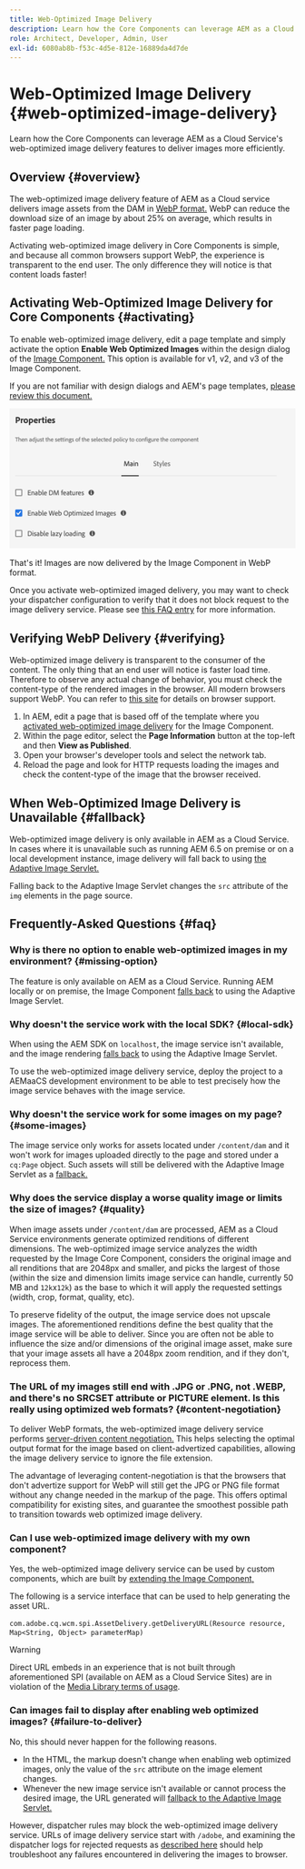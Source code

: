 ```yaml
---
title: Web-Optimized Image Delivery
description: Learn how the Core Components can leverage AEM as a Cloud Service's web-optimized image delivery features to deliver images more efficiently.
role: Architect, Developer, Admin, User
exl-id: 6080ab8b-f53c-4d5e-812e-16889da4d7de
---
```

# Web-Optimized Image Delivery {#web-optimized-image-delivery}

Learn how the Core Components can leverage AEM as a Cloud Service's web-optimized image delivery features to deliver images more efficiently.

## Overview {#overview}

The web-optimized image delivery feature of AEM as a Cloud service delivers image assets from the DAM in [WebP format.](https://developers.google.com/speed/webp) WebP can reduce the download size of an image by about 25% on average, which results in faster page loading.

Activating web-optimized image delivery in Core Components is simple, and because all common browsers support WebP, the experience is transparent to the end user. The only difference they will notice is that content loads faster!

## Activating Web-Optimized Image Delivery for Core Components {#activating}

To enable web-optimized image delivery, edit a page template and simply activate the option **Enable Web Optimized Images** within the design dialog of the [Image Component.](/help/components/image.md#design-dialog) This option is available for v1, v2, and v3 of the Image Component.

If you are not familiar with design dialogs and AEM's page templates, [please review this document.](/help/get-started/authoring.md#pre-configuring-core-components)

![Enabling web-optimized image delivery in the design dialog](/help/assets/web-optimized-image-delivery.png)

That's it! Images are now delivered by the Image Component in WebP format.

Once you activate web-optimized imaged delivery, you may want to check your dispatcher configuration to verify that it does not block request to the image delivery service. Please see [this FAQ entry](#failure-to-deliver) for more information.

## Verifying WebP Delivery {#verifying}

Web-optimized image delivery is transparent to the consumer of the content. The only thing that an end user will notice is faster load time. Therefore to observe any actual change of behavior, you must check the content-type of the rendered images in the browser. All modern browsers support WebP. You can refer to [this site](https://caniuse.com/webp) for details on browser support.

1. In AEM, edit a page that is based off of the template where you [activated web-optimized image delivery](#activating) for the Image Component.
1. Within the page editor, select the **Page Information** button at the top-left and then **View as Published**.
1. Open your browser's developer tools and select the network tab.
1. Reload the page and look for HTTP requests loading the images and check the content-type of the image that the browser received.

## When Web-Optimized Image Delivery is Unavailable {#fallback}

Web-optimized image delivery is only available in AEM as a Cloud Service. In cases where it is unavailable such as running AEM 6.5 on premise or on a local development instance, image delivery will fall back to using [the Adaptive Image Servlet.](/help/developing/adaptive-image-servlet.md)

Falling back to the Adaptive Image Servlet changes the `src` attribute of the `img` elements in the page source.

## Frequently-Asked Questions {#faq}

### Why is there no option to enable web-optimized images in my environment? {#missing-option}

The feature is only available on AEM as a Cloud Service. Running AEM locally or on premise, the Image Component [falls back](#fallback) to using the Adaptive Image Servlet.

### Why doesn't the service work with the local SDK? {#local-sdk}

When using the AEM SDK on `localhost`, the image service isn't available, and the image rendering [falls back](#fallback) to using the Adaptive Image Servlet.

To use the web-optimized image delivery service, deploy the project to a AEMaaCS development environment to be able to test precisely how the image service behaves with the image service.

### Why doesn't the service work for some images on my page? {#some-images}

The image service only works for assets located under `/content/dam` and it won't work for images uploaded directly to the page and stored under a `cq:Page` object. Such assets will still be delivered with the Adaptive Image Servlet as a [fallback.](#fallback)

### Why does the service display a worse quality image or limits the size of images? {#quality}

When image assets under `/content/dam` are processed, AEM as a Cloud Service environments generate optimized renditions of different dimensions. The web-optimized image service analyzes the width requested by the Image Core Component, considers the original image and all renditions that are 2048px and smaller, and picks the largest of those (within the size and dimension limits image service can handle, currently 50 MB and `12k`x`12k`) as the base to which it will apply the requested settings (width, crop, format, quality, etc).

To preserve fidelity of the output, the image service does not upscale images. The aforementioned renditions define the best quality that the image service will be able to deliver. Since you are often not be able to influence the size and/or dimensions of the original image asset, make sure that your image assets all have a 2048px zoom rendition, and if they don't, reprocess them.

### The URL of my images still end with .JPG or .PNG, not .WEBP, and there's no SRCSET attribute or PICTURE element. Is this really using optimized web formats? {#content-negotiation}

To deliver WebP formats, the web-optimized image delivery service performs [server-driven content negotiation.](https://developer.mozilla.org/en-US/docs/Web/HTTP/Content_negotiation#server-driven_content_negotiation) This helps selecting the optimal output format for the image based on client-advertized capabilities, allowing the image delivery service to ignore the file extension.

The advantage of leveraging content-negotiation is that the browsers that don't advertize support for WebP will still get the JPG or PNG file format without any change needed in the markup of the page. This offers optimal compatibility for existing sites, and guarantee the smoothest possible path to transition towards web optimized image delivery.

### Can I use web-optimized image delivery with my own component?

Yes, the web-optimized image delivery service can be used by custom components, which are built by [extending the Image Component,](/help/developing/customizing.md) 

The following is a service interface that can be used to help generating the asset URL.

```
com.adobe.cq.wcm.spi.AssetDelivery.getDeliveryURL(Resource resource, Map<String, Object> parameterMap)
```

>[!WARNING]
>
>Direct URL embeds in an experience that is not built through aforementioned SPI (available on AEM as a Cloud Service Sites) are in violation of the [Media Library terms of usage](https://experienceleague.adobe.com/docs/experience-manager-cloud-service/content/assets/admin/medialibrary.html?lang=en#use-media-library).

### Can images fail to display after enabling web optimized images? {#failure-to-deliver}

No, this should never happen for the following reasons.

* In the HTML, the markup doesn't change when enabling web optimized images, only the value of the `src` attribute on the image element changes.
* Whenever the new image service isn't available or cannot process the desired image, the URL generated will [fallback to the Adaptive Image Servlet.](#fallback)

However, dispatcher rules may block the web-optimized image delivery service. URLs of image delivery service start with `/adobe`, and examining the dispatcher logs for rejected requests as [described here](https://experienceleague.adobe.com/docs/experience-manager-learn/ams/dispatcher/common-logs.html#filter-rejects) should help troubleshoot any failures encountered in delivering the images to browser.
